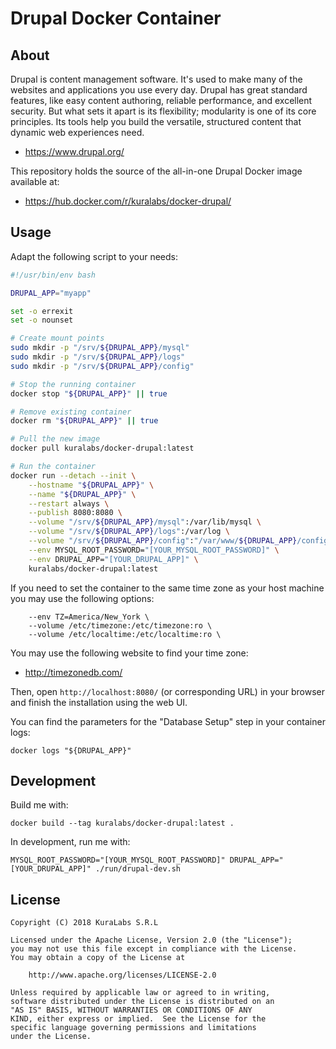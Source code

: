 # Drupal Docker Container

## About

Drupal is content management software. It's used to make many of the websites
and applications you use every day. Drupal has great standard features, like
easy content authoring, reliable performance, and excellent security. But what
sets it apart is its flexibility; modularity is one of its core principles. Its
tools help you build the versatile, structured content that dynamic web
experiences need.

- https://www.drupal.org/

This repository holds the source of the all-in-one Drupal Docker image
available at:

- https://hub.docker.com/r/kuralabs/docker-drupal/


## Usage

Adapt the following script to your needs:

```bash
#!/usr/bin/env bash

DRUPAL_APP="myapp"

set -o errexit
set -o nounset

# Create mount points
sudo mkdir -p "/srv/${DRUPAL_APP}/mysql"
sudo mkdir -p "/srv/${DRUPAL_APP}/logs"
sudo mkdir -p "/srv/${DRUPAL_APP}/config"

# Stop the running container
docker stop "${DRUPAL_APP}" || true

# Remove existing container
docker rm "${DRUPAL_APP}" || true

# Pull the new image
docker pull kuralabs/docker-drupal:latest

# Run the container
docker run --detach --init \
    --hostname "${DRUPAL_APP}" \
    --name "${DRUPAL_APP}" \
    --restart always \
    --publish 8080:8080 \
    --volume "/srv/${DRUPAL_APP}/mysql":/var/lib/mysql \
    --volume "/srv/${DRUPAL_APP}/logs":/var/log \
    --volume "/srv/${DRUPAL_APP}/config":"/var/www/${DRUPAL_APP}/config" \
    --env MYSQL_ROOT_PASSWORD="[YOUR_MYSQL_ROOT_PASSWORD]" \
    --env DRUPAL_APP="[YOUR_DRUPAL_APP]" \
    kuralabs/docker-drupal:latest
```

If you need to set the container to the same time zone as your host machine you
may use the following options:

```
    --env TZ=America/New_York \
    --volume /etc/timezone:/etc/timezone:ro \
    --volume /etc/localtime:/etc/localtime:ro \
```

You may use the following website to find your time zone:

- http://timezonedb.com/

Then, open `http://localhost:8080/` (or corresponding URL) in your browser
and finish the installation using the web UI.

You can find the parameters for the "Database Setup" step in your container
logs:

```
docker logs "${DRUPAL_APP}"
```


## Development

Build me with:

```
docker build --tag kuralabs/docker-drupal:latest .
```

In development, run me with:

```
MYSQL_ROOT_PASSWORD="[YOUR_MYSQL_ROOT_PASSWORD]" DRUPAL_APP="[YOUR_DRUPAL_APP]" ./run/drupal-dev.sh
```


## License

```
Copyright (C) 2018 KuraLabs S.R.L

Licensed under the Apache License, Version 2.0 (the "License");
you may not use this file except in compliance with the License.
You may obtain a copy of the License at

    http://www.apache.org/licenses/LICENSE-2.0

Unless required by applicable law or agreed to in writing,
software distributed under the License is distributed on an
"AS IS" BASIS, WITHOUT WARRANTIES OR CONDITIONS OF ANY
KIND, either express or implied.  See the License for the
specific language governing permissions and limitations
under the License.
```
